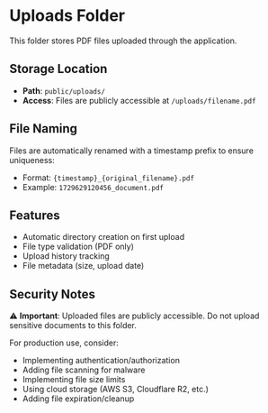# Uploads Folder

This folder stores PDF files uploaded through the application.

## Storage Location
- **Path**: `public/uploads/`
- **Access**: Files are publicly accessible at `/uploads/filename.pdf`

## File Naming
Files are automatically renamed with a timestamp prefix to ensure uniqueness:
- Format: `{timestamp}_{original_filename}.pdf`
- Example: `1729629120456_document.pdf`

## Features
- Automatic directory creation on first upload
- File type validation (PDF only)
- Upload history tracking
- File metadata (size, upload date)

## Security Notes
⚠️ **Important**: Uploaded files are publicly accessible. Do not upload sensitive documents to this folder.

For production use, consider:
- Implementing authentication/authorization
- Adding file scanning for malware
- Implementing file size limits
- Using cloud storage (AWS S3, Cloudflare R2, etc.)
- Adding file expiration/cleanup

